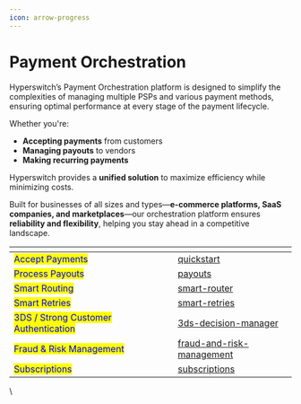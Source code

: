 ```yaml
---
icon: arrow-progress
---
```


# Payment Orchestration

Hyperswitch’s Payment Orchestration platform is designed to simplify the complexities of managing multiple PSPs and various payment methods, ensuring optimal performance at every stage of the payment lifecycle.

Whether you're:

* **Accepting payments** from customers
* **Managing payouts** to vendors
* **Making recurring payments**

Hyperswitch provides a **unified solution** to maximize efficiency while minimizing costs.

Built for businesses of all sizes and types—**e-commerce platforms, SaaS companies, and marketplaces**—our orchestration platform ensures **reliability and flexibility**, helping you stay ahead in a competitive landscape.

<table data-card-size="large" data-view="cards"><thead><tr><th></th><th data-hidden></th><th data-hidden></th><th data-hidden data-card-target data-type="content-ref"></th></tr></thead><tbody><tr><td><mark style="color:blue;">Accept Payments</mark></td><td></td><td></td><td><a href="quickstart/">quickstart</a></td></tr><tr><td><mark style="color:blue;">Process Payouts</mark></td><td></td><td></td><td><a href="payouts/">payouts</a></td></tr><tr><td><mark style="color:blue;">Smart Routing</mark></td><td></td><td></td><td><a href="smart-router/">smart-router</a></td></tr><tr><td><mark style="color:blue;">Smart Retries</mark></td><td></td><td></td><td><a href="smart-retries/">smart-retries</a></td></tr><tr><td><mark style="color:blue;">3DS / Strong Customer Authentication</mark></td><td></td><td></td><td><a href="3ds-decision-manager/">3ds-decision-manager</a></td></tr><tr><td><mark style="color:blue;">Fraud &#x26; Risk Management</mark></td><td></td><td></td><td><a href="fraud-and-risk-management/">fraud-and-risk-management</a></td></tr><tr><td><mark style="color:blue;">Subscriptions</mark></td><td></td><td></td><td><a href="subscriptions/">subscriptions</a></td></tr></tbody></table>



\
